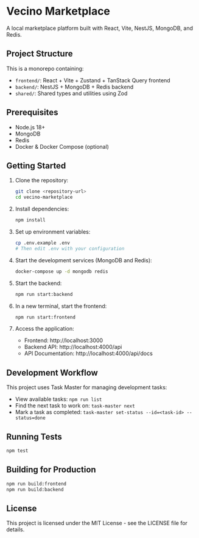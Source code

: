 # Vecino Marketplace

A local marketplace platform built with React, Vite, NestJS, MongoDB, and Redis.

## Project Structure

This is a monorepo containing:

- `frontend/`: React + Vite + Zustand + TanStack Query frontend
- `backend/`: NestJS + MongoDB + Redis backend
- `shared/`: Shared types and utilities using Zod

## Prerequisites

- Node.js 18+
- MongoDB
- Redis
- Docker & Docker Compose (optional)

## Getting Started

1. Clone the repository:
   ```bash
   git clone <repository-url>
   cd vecino-marketplace
   ```

2. Install dependencies:
   ```bash
   npm install
   ```

3. Set up environment variables:
   ```bash
   cp .env.example .env
   # Then edit .env with your configuration
   ```

4. Start the development services (MongoDB and Redis):
   ```bash
   docker-compose up -d mongodb redis
   ```

5. Start the backend:
   ```bash
   npm run start:backend
   ```

6. In a new terminal, start the frontend:
   ```bash
   npm run start:frontend
   ```

7. Access the application:
   - Frontend: http://localhost:3000
   - Backend API: http://localhost:4000/api
   - API Documentation: http://localhost:4000/api/docs

## Development Workflow

This project uses Task Master for managing development tasks:

- View available tasks: `npm run list`
- Find the next task to work on: `task-master next`
- Mark a task as completed: `task-master set-status --id=<task-id> --status=done`

## Running Tests

```bash
npm test
```

## Building for Production

```bash
npm run build:frontend
npm run build:backend
```

## License

This project is licensed under the MIT License - see the LICENSE file for details.
